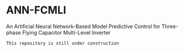 # ANN-FCMLI
An Artificial Neural Network-Based Model Predictive Control for Three-phase Flying Capacitor Multi-Level Inverter

`This repository is still under construction`
